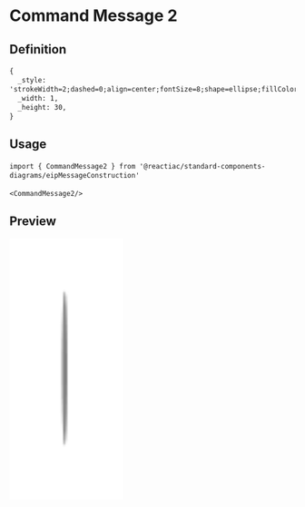 # Command Message 2

## Definition

```
{
  _style: 'strokeWidth=2;dashed=0;align=center;fontSize=8;shape=ellipse;fillColor=#808080;strokeColor=none;',
  _width: 1,
  _height: 30,
}
```

## Usage

```
import { CommandMessage2 } from '@reactiac/standard-components-diagrams/eipMessageConstruction'

<CommandMessage2/>
```

## Preview

<img src="./command-message-2.png" width="200"/>

